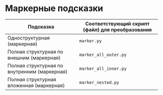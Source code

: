 # Маркерные подсказки

| Подсказка | Соответствующий скрипт (файл) для преобразования |
| --- | --- |
| Одноструктурная (маркерная) | `marker.py` |
| Полная структурная по внешним (маркерная) | `marker_all_outer.py` |
| Полная структурная по внутренним (маркерная) | `marker_all_inner.py` |
| Полная структурная вложенная (маркерная) | `marker_nested.py` |